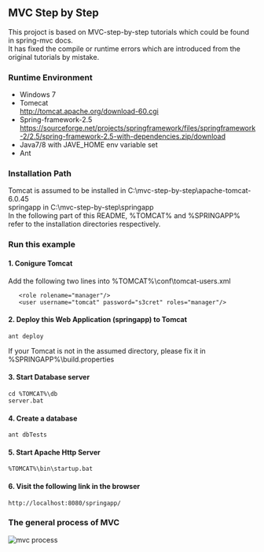 ## MVC Step by Step

This projoct is based on MVC-step-by-step tutorials which could be found in spring-mvc docs.   </br>
It has fixed the compile or runtime errors which are introduced from the original tutorials by mistake.

### Runtime Environment
- Windows 7
- Tomecat   </br>
  http://tomcat.apache.org/download-60.cgi
- Spring-framework-2.5   </br>
  https://sourceforge.net/projects/springframework/files/springframework-2/2.5/spring-framework-2.5-with-dependencies.zip/download
- Java7/8 with JAVE\_HOME env variable set
- Ant

### Installation Path
Tomcat is assumed to be installed in C:\mvc-step-by-step\apache-tomcat-6.0.45  </br>
springapp in C:\mvc-step-by-step\springapp  </br>
In the following part of this README, %TOMCAT% and %SPRINGAPP% refer to the installation directories respectively.

### Run this example
#### 1. Conigure Tomcat
   Add the following two lines into %TOMCAT%\conf\tomcat-users.xml   </br>
```
   <role rolename="manager"/>
   <user username="tomcat" password="s3cret" roles="manager"/>
```

#### 2. Deploy this Web Application (springapp) to Tomcat
```
ant deploy
```
  If your Tomcat is not in the assumed directory, please fix it in %SPRINGAPP%\build.properties

#### 3. Start Database server
```
cd %TOMCAT%\db
server.bat
```

#### 4. Create a database
```
ant dbTests
```

#### 5. Start Apache Http Server
```
%TOMCAT%\bin\startup.bat
```

#### 6. Visit the following link in the browser
```
http://localhost:8080/springapp/
```
### The general process of MVC
![mvc process](https://raw.githubusercontent.com/panruochen/springapp/master/mvc%20process.png)
